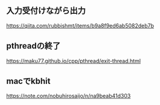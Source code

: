 ## 入力受付けながら出力
https://qiita.com/rubbishmt/items/b9a8f9ed6ab5082deb7b

## pthreadの終了
https://maku77.github.io/cpp/pthread/exit-thread.html

## macでkbhit
https://note.com/nobuhirosaijo/n/na9beab41d303